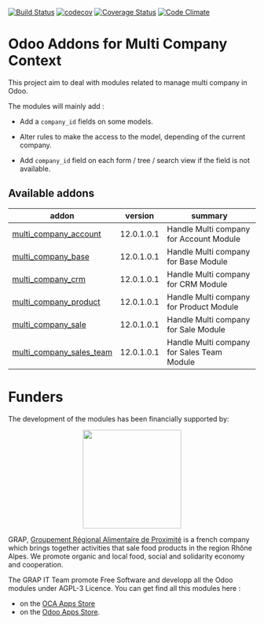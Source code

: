 [![Build Status](https://travis-ci.org/odoo-cae/odoo-addons-multi-company.svg?branch=12.0)](https://travis-ci.org/odoo-cae/odoo-addons-multi-company)
[![codecov](https://codecov.io/gh/odoo-cae/odoo-addons-multi-company/branch/12.0/graph/badge.svg)](https://codecov.io/gh/odoo-cae/odoo-addons-multi-company)
[![Coverage Status](https://coveralls.io/repos/github/odoo-cae/odoo-addons-multi-company/badge.svg?branch=12.0)](https://coveralls.io/github/odoo-cae/odoo-addons-multi-company?branch=12.0)
[![Code Climate](https://codeclimate.com/github/odoo-cae/odoo-addons-multi-company/badges/gpa.svg)](https://codeclimate.com/github/odoo-cae/odoo-addons-multi-company)


Odoo Addons for Multi Company Context
=====================================

This project aim to deal with modules related to manage multi company in Odoo.

The modules will mainly add :

* Add a ```company_id``` fields on some models.

* Alter rules to make the access to the model, depending of the current company.

* Add ```company_id``` field on each form / tree / search view if the field
  is not available.

[//]: # (addons)

Available addons
----------------
addon | version | summary
--- | --- | ---
[multi_company_account](multi_company_account/) | 12.0.1.0.1 | Handle Multi company for Account Module
[multi_company_base](multi_company_base/) | 12.0.1.0.1 | Handle Multi company for Base Module
[multi_company_crm](multi_company_crm/) | 12.0.1.0.1 | Handle Multi company for CRM Module
[multi_company_product](multi_company_product/) | 12.0.1.0.1 | Handle Multi company for Product Module
[multi_company_sale](multi_company_sale/) | 12.0.1.0.1 | Handle Multi company for Sale Module
[multi_company_sales_team](multi_company_sales_team/) | 12.0.1.0.1 | Handle Multi company for Sales Team Module

[//]: # (end addons)

# Funders

The development of the modules has been financially supported by:

<p align="center">
   <img src="http://www.grap.coop/wp-content/uploads/2016/11/GRAP.png" width="200"/>
</p>

GRAP, [Groupement Régional Alimentaire de Proximité](http://www.grap.coop) is a
french company which brings together activities that sale food products in the
region Rhône Alpes. We promote organic and local food, social and solidarity
economy and cooperation.

The GRAP IT Team promote Free Software and developp all the Odoo modules under
AGPL-3 Licence. You can get find all this modules here :
* on the [OCA Apps Store](https://odoo-community.org/shop?&search=GRAP)
* on the [Odoo Apps Store](https://www.odoo.com/apps/modules/browse?author=GRAP).
